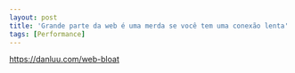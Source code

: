 ```yaml
---
layout: post
title: 'Grande parte da web é uma merda se você tem uma conexão lenta'
tags: [Performance]
---
```


<https://danluu.com/web-bloat>
